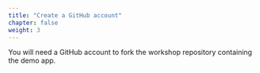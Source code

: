 ```yaml
---
title: "Create a GitHub account"
chapter: false
weight: 3
---
```


You will need a GitHub account to fork the workshop repository containing the demo app.
